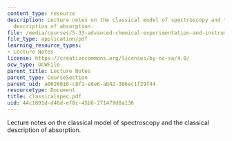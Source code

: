 ```yaml
---
content_type: resource
description: Lecture notes on the classical model of spectroscopy and the classical
  description of absorption.
file: /media/courses/5-33-advanced-chemical-experimentation-and-instrumentation-fall-2007/44c1091dd46def8c45b6271479d0a136_classicalspec.pdf
file_type: application/pdf
learning_resource_types:
- Lecture Notes
license: https://creativecommons.org/licenses/by-nc-sa/4.0/
ocw_type: OCWFile
parent_title: Lecture Notes
parent_type: CourseSection
parent_uid: a0626016-c8f1-e8e6-ab42-386ec1f29f44
resourcetype: Document
title: classicalspec.pdf
uid: 44c1091d-d46d-ef8c-45b6-271479d0a136
---
```

Lecture notes on the classical model of spectroscopy and the classical description of absorption.